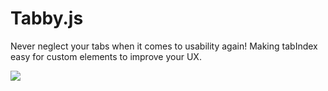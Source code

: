 Tabby.js
========

Never neglect your tabs when it comes to usability again! Making tabIndex easy for custom elements to improve your UX.

<img src="http://i.imgur.com/giXBjaz.png" />